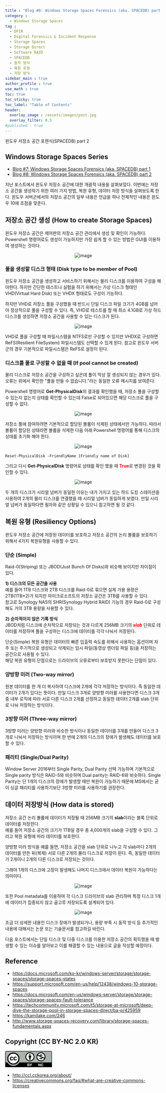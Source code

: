 ```yaml
---
title : "Blog #8: Windows Storage Spaces Forensics (aka. SPACEDB) part 2"
category :
  - Windows Storage Spaces
tag : 
  - DFIR
  - Digital Forensics & Incident Response
  - Storage Spaces
  - Storage Direct
  - Software RAID
  - SPACEDB
  - 동작 방식
  - 복원 유형
  - 저장 방식
sidebar_main : true
author_profile : true
use_math : true
toc: true
toc_sticky: true
toc_label: "Table of Contents"
header:
  overlay_image : /assets/images/post.jpg
  overlay_filter: 0.5
#published : true
---
```

윈도우 저장소 공간 포렌식(SPACEDB) part 2

## Windows Storage Spaces Series
- [Blog #7: Windows Storage Spaces Forensics (aka. SPACEDB) part 1](https://kyl3song.github.io/windows%20storage%20spaces/Windows-Storage-Spaces-Forensics-(aka.-SPACEDB)-part-1/)
- [Blog #8: Windows Storage Spaces Forensics (aka. SPACEDB) part 2](https://kyl3song.github.io/windows%20storage%20spaces/Windows-Storage-Spaces-Forensics-(aka.-SPACEDB)-part-2/)

지난 포스트에서 윈도우 저장소 공간에 대한 개괄적 내용을 살펴보았다. 이번에는 저장소 공간을 생성하기 위한 여러 가지 방법, 복원 유형, 데이터 저장 방식을 살펴보도록 한다. 윈도우 서버군에서의 저장소 공간의 일부 내용은 언급을 하나 전체적인 내용은 윈도우 10에 초점을 맞춘다.

## 저장소 공간 생성 (How to create Storage Spaces)
윈도우 저장소 공간은 제어판의 저장소 공간 관리에서 생성 및 확인이 가능하다. Powershell 명령어로도 생성이 가능하지만 가장 쉽게 할 수 있는 방법은 GUI를 이용하여 생성하는 것이다.

<p align="center">
  <img src="https://i.imgur.com/oRO0PqT.png" alt="image"/>
</p>

### 풀을 생성할 디스크 형태 (Disk type to be member of Pool)
윈도우 저장소 공간을 생성하고 서비스하기 위해서는 물리 디스크를 이용하여 구성을 해야한다. 하지만 간단한 테스트나 실험을 하기 위해서는 가상 디스크 형태인 VHD(Virtual Hard Disk) 또는 VHDX 형태로도 구성이 가능하다.

하지만 VHD로 저장소 풀을 구성했을 때 반드시 단일 디스크 파일 크기가 4GB를 넘어야 정상적으로 풀을 구성할 수 있다. 즉, VHD로 테스트를 할 때 최소 4.1GB로 가상 하드 디스크를 생성하면 저장소 공간을 사용할 수 있는 디스크가 된다.

<p align="center">
  <img src="https://i.imgur.com/2RHC3kn.png" alt="image"/>
</p>

VHD로 풀을 구성할 때 파일시스템을 NTFS로만 구성할 수 있지만 VHDX로 구성하면 ReFS(Resilient FileSystem) 파일시스템도 선택할 수 있게 된다. 참고로 윈도우 서버군의 경우 기본적으로 파일시스템은 ReFS로 설정이 된다.


### 디스크를 풀로 구성할 수 없을 때 (If pool cannot be created)
물리 디스크로 저장소 공간을 구성하고 싶은데 풀이 막상 잘 생성되지 않는 경우가 있다. 오류는 위에서 확인한 "풀을 만들 수 없습니다."라는 동일한 오류 메시지를 보여준다.

Powershell 명령어로 **Get-PhysicalDisk**의 결과를 확인했을 때, 저장소 풀을 구성할 수 있는지 없는지 상태를 확인할 수 있는데 False로 되어있으면 해당 디스크로 풀을 구성할 수 없다.

<p align="center">
  <img src="https://i.imgur.com/d5qL19Z.png" alt="image"/>
</p>

저장소 풀에 참여하려면 기본적으로 할당된 볼륨이 삭제된 상태에서만 가능하다. 따라서 볼륨이 할당된 상태라면 볼륨을 삭제한 다음 아래 Powershell 명령어를 통해 디스크의 상태를 초기화 해야 한다.
<p align="center">
  <img src="https://i.imgur.com/JBPUlhs.png" alt="image"/>
</p>

``` shell
Reset-PhysicalDisk -FriendlyName [Friendly name of Disk]
```

그리고 다시 **Get-PhysicalDisk** 명령어로 상태를 확인 했을 때 <span style="color:red">**True**</span>로 변경된 것을 확인할 수 있다.
<p align="center">
  <img src="https://i.imgur.com/g2sHslz.png" alt="image"/>
</p>

두 개의 디스크가 시리얼 넘버가 동일한 이유는 내가 가지고 있는 하드 도킹 스테이션을 사용하여 2개의 물리 디스크를 연결했을 때 시리얼 넘버가 동일하게 보였다. 만일 시리얼 넘버가 동일하다면 필자와 같은 상황일 수 있으니 참고하면 될 것 같다.


## 복원 유형 (Resiliency Options)
윈도우 저장소 공간에 저장된 데이터를 보호하고 저장소 공간의 논리 볼륨을 보호하기 위해서 4가지 복원유형을 사용할 수 있다.

### 단순 (Simple)
Raid-0(Striping) 또는 JBOD(Just Bunch Of Disks)와 비슷해 보이지만 차이점이 있다.

**1) 디스크의 모든 공간을 사용**  
예를 들어 1TB 디스크와 2TB 디스크를 Raid-0로 묶으면 실제 가용 용량은 2TB(1TB*2)가 되지만 마이크로소프트의 저장소 공간은 3TB를 사용할 수 있다.  
참고로 Synology NAS의 SHR(Synology Hybrid RAID) 기능의 경우 Raid-0로 구성해도 거의 3TB 용량을 사용할 수 있다.

**2) 순차적이지 않은 기록 방식**  
 JBOD처럼 디스크에 순차적으로 저장되는 것과 다르게 256MB 크기의 <span style="color:red">***slab***</span> 단위로 데이터를 저장하며 풀을 구성하는 디스크에 데이터를 각각 나눠서 저장된다.

단순(Simple) 복원 유형은 데이터의 빠른 입출력 속도를 위해서 사용하는 옵션이며 자주 또는 주기적으로 생성되고 삭제되는 임시 파일(동영상 렌더링 파일 등)을 저장하는 공간으로 사용될 수 있다.  
해당 복원 유형의 단점으로는 드라이브의 오류로부터 보호받지 못한다는 단점이 있다.

### 양방향 미러 (Two-way mirror)
원본 데이터를 한 개 더 복사하여 디스크에 2개에 각각 저장하는 방식이다. 즉 동일한 데이터가 2개가 있다는 뜻이다. 만일 디스크 3개로 양방향 미러를 사용한다면 디스크 3개 중 내부 로직에 따라 서로 다른 디스크 2개를 선정하고 동일한 데이터 2개를 slab 단위로 나눠 저장하는 방식이다.

### 3방향 미러 (Three-way mirror)
3방향 미러는 양방향 미러와 비슷한 방식이나 동일한 데이터를 3개를 만들어 디스크 3개로 나눠서 저장하는 방식이며 한 번에 2개의 디스크의 장애가 발생해도 데이터를 보호할 수 있다.

### 패리티 (Single/Dual Parity)
Window Server 2016부터 Single Parity, Dual Parity 선택 가능하며 기본적으로 Single parity 방식은 RAID-5와 비슷하며 Dual parity는 RAID-6와 비슷하다.
Single Parity는 단 1개의 디스크의 장애가 발생할 때만 복원이 가능하기 때문에 MS에서는 굳이 싱글 패리티를 사용하기보단 3방향 미러를 사용하기를 권장한다.


## 데이터 저장방식 (How data is stored)
저장소 공간 논리 볼륨에 데이터가 저장될 때 256MB 크기의 **slab**이라는 블록 단위로 데이터를 저장한다.  
예를 들어 저장소 공간의 크기가 1TB일 경우 총 4,000개의 slab을 구성할 수 있다. 그리고 복원 유형에 따라 데이터를 보호한다.

양방향 미러 방식을 예를 들면, 저장소 공간을 slab 단위로 나누고 각 slab마다 2개의 데이터를 만든 뒤(복제) 서로 다른 2개의 물리 디스크로 저장이 된다. 즉, 동일한 데이터가 2개이니 2개의 다른 디스크로 저장되는 것이다.

그래야 1개의 디스크에 고장이 발생해도 나머지 디스크에서 데이터 복원이 가능하다는 의미이다.
<p align="center">
  <img src="https://i.imgur.com/5HZRBB2.png" alt="image"/>
</p>

또한 Pool metadata를 이용하여 각 디스크 드라이브의 slab 관리하며 특정 디스크 1개에 데이터가 집중되지 않고 골고루 저장되도록 설계되어 있다.

<p align="center">
  <img src="https://i.imgur.com/QJ6tKNW.png" alt="image"/>
</p>

조금 더 상세한 내용인 디스크 장애가 발생되거나, 용량 부족 시 동작 방식 등 추가적인 내용에 대해서는 논문 또는 기술문서를 참고하길 바란다.

다음 포스트에서는 단일 디스크 및 다중 디스크를 이용한 저장소 공간의 획득했을 때 발생할 수 있는 이슈를 알아보고 이를 해결할 수 있는 내용으로 글을 작성할 예정이다.


## Reference
- <https://docs.microsoft.com/ko-kr/windows-server/storage/storage-spaces/storage-spaces-states>
- <https://support.microsoft.com/en-us/help/12438/windows-10-storage-spaces>
- <https://docs.microsoft.com/en-us/windows-server/storage/storage-spaces/storage-spaces-fault-tolerance>
- <https://techcommunity.microsoft.com/t5/storage-at-microsoft/deep-dive-the-storage-pool-in-storage-spaces-direct/ba-p/425959>
- <https://kamilake.com/246>
- <http://www.storage-spaces-recovery.com/library/storage-spaces-fundamentals.aspx>

## Copyright (CC BY-NC 2.0 KR)
<img src="/assets/images/creativecommon_by-nc.png" width="30%" height="30%">

- <http://ccl.cckorea.org/about/>
- <https://creativecommons.org/faq/#what-are-creative-commons-licenses>